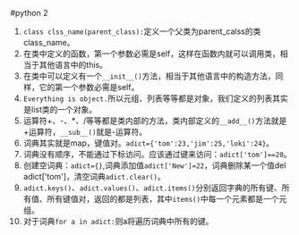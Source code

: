 #python 2

1. `class clss_name(parent_class):`定义一个父类为parent_calss的类class_name。
2. 在类中定义的函数，第一个参数必需是self，这样在函数内就可以调用类，相当于其他语言中的this。
3. 在类中可以定义有一个`__init__()`方法，相当于其他语言中的构造方法，同样，它的第一个参数必需是self。
4. `Everything is object.`所以元组、列表等等都是对象，我们定义的列表其实是list类的一个对象。
5. 运算符+、-、*、/等等都是类内部的方法，类内部定义的`__add__()`方法就是+运算符，`__sub__()`就是-运算符。
6. 词典其实就是map，键值对。`adict={'tom':23,'jim':25,'loki':24}`。
7. 词典没有顺序，不能通过下标访问。应该通过键来访问：`adict['tom']==20`。
8. 创建空词典：`adict={}`,词典添加值`adict['New']=22`，词典删除某一个值del adict['tom']，清空词典`adict.clear()`。
9. `adict.keys()`、`adict.values()`、`adict.items()`分别返回字典的所有键、所有值、所有键值对，返回的都是列表，其中`items()`中每一个元素都是一个元组。
10. 对于词典`for a in adict:`则a将遍历词典中所有的键。